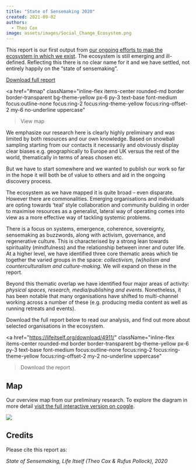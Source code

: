 ```yaml
---
title: "State of Sensemaking 2020"
created: 2021-09-02
authors: 
  - Theo Cox
image: assets/images/Social_Change_Ecosystem.png
---
```


This report is our first output from [our ongoing efforts to map the ecosystem in which we exist](/ecosystem/). The ecosystem is still emerging and ill-defined. Reflecting this there is no clear name for it and we have settled, not entirely happily on the “state of sensemaking”.

<div className="flex justify-center space-x-4">
  <a
    href="https://lifeitself.org/download/4911/"
    className="inline-flex items-center rounded-md border border-transparent bg-theme-yellow px-6 py-3 text-base font-medium  focus:outline-none focus:ring-2 focus:ring-theme-yellow focus:ring-offset-2 my-6 no-underline uppercase"
  >Download full report</a>

  <a
    href="#map"
    className="inline-flex items-center rounded-md border border-transparent bg-theme-yellow px-6 py-3 text-base font-medium  focus:outline-none focus:ring-2 focus:ring-theme-yellow focus:ring-offset-2 my-6 no-underline uppercase"
  >View map</a>
</div>

We emphasize our research here is clearly highly preliminary and was limited by both resources and our own knowledge. Based on snowball sampling starting from our contacts it necessarily and obviously display clear biases e.g. geographically to Europe and UK versus the rest of the world, thematically in terms of areas chosen etc.

But we have to start somewhere and we wanted to publish our work so far in the hope it will both be of value to others and aid in the ongoing discovery process.

The ecosystem as we have mapped it is quite broad – even disparate. However there are commonalities. Emerging organisations and individuals are opting towards ‘teal’ style collaboration and community building in order to maximise resources as a generalist, lateral way of operating comes into view as a more effective way of tackling systemic problems.

There is a focus on systems, emergence, coherence, sovereignty, sensemaking as buzzwords, along with activism, governance, and regenerative culture. This is characterised by a strong lean towards spirituality (mindfulness) and the relationship between inner and outer life. At a higher level, we have identified three core thematic areas which tie together the varied groups in the space: _collectivism, (w)holism and counterculturalism and culture-making._ We will expand on these in the report.

Beyond this thematic overlap we have identified four major areas of activity: _physical spaces, research, media/publishing and events_. Nonetheless, it has been notable that many organisations have shifted to multi-channel working across a number of these (e.g. producing media content as well as running retreats and events).

Download the full report below to read our analysis, and find out more about selected organisations in the ecosystem.

<a
  href="https://lifeitself.org/download/4911/"
  className="inline-flex items-center rounded-md border border-transparent bg-theme-yellow px-6 py-3 text-base font-medium  focus:outline-none focus:ring-2 focus:ring-theme-yellow focus:ring-offset-2 my-2 no-underline uppercase"
>Download the report</a>

## Map

Our overview map from our preliminary research. To explore the diagram in more detail [visit the full interactive version on coggle](https://coggle.it/diagram/YR_QUHIgSTQ5i8Oc/t/social-change-ecosystem).

![](assets/images/Social_Change_Ecosystem-1024x626.png)

## Credits

Please cite this report as:

_State of Sensemaking, Life Itself (Theo Cox & Rufus Pollock), 2020_
